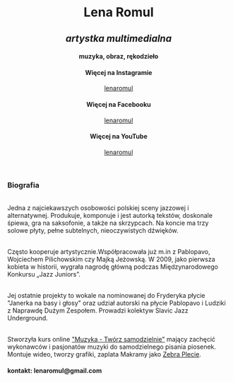 <!DOCTYPE html>
<html lang="en">

<head>
  <meta charset="UTF-8">
  <meta name="viewport" content="width=device-width, initial-scale=1.0">
  <meta http-equiv="X-UA-Compatible" content="ie=edge">
  <link rel="stylesheet" href="https://cdnjs.cloudflare.com/ajax/libs/font-awesome/5.14.0/css/all.min.css" integrity="sha512-1PKOgIY59xJ8Co8+NE6FZ+LOAZKjy+KY8iq0G4B3CyeY6wYHN3yt9PW0XpSriVlkMXe40PTKnXrLnZ9+fkDaog==" crossorigin="anonymous" />
  <link rel="stylesheet" href="css/style.css">
  <title>Lena Romul - oficjalna strona</title>

</head>

</div>
</nav>

<body>

  <header>
    <h1><B>Lena Romul</B></h1>
    <p>
    <h2><I>artystka multimedialna</I></h2>
    </p>
    <h4> muzyka, obraz, rękodzieło </h4>
    </p>
    <h4 class="card-title">Więcej na Instagramie </h4>
    <a href="https://www.instagram.com/lenaromul/" <button class="button"> <i class="fab fa-instagram"></i></i> lenaromul </button> </a>
    <br>
    <h4 class="card-title">Więcej na Facebooku </h4>
    <a href="https://www.facebook.com/Lena.Romul" <button class="button"> <i class="fab fa-facebook"></i></i> lenaromul </button> </a>
    <br>
    <h4 class="card-title">Więcej na YouTube </h4>
    <a href="https://www.youtube.com/watch?v=CQJ_2QWnBE8&list=PLaH9xMO7pBNjvjB6xG8t6vEPK0Kn8G134&ab_channel=karrotkommando" <button class="button"> <i class="fab fa-youtube"></i></i> lenaromul </button> </a>
    <br>
    <h2><i class="fas fa-arrow-down"></i></h2>
  </header>

  <section>
    <h3>Biografia</h3>
    <p><br>
      Jedna z najciekawszych osobowości polskiej sceny jazzowej i alternatywnej. Produkuje, komponuje i jest autorką tekstów, doskonale śpiewa, gra na saksofonie, a także na skrzypcach. Na koncie ma trzy solowe płyty, pełne subtelnych, nieoczywistych
      dźwięków.
    <p><br>Często kooperuje artystycznie.Współpracowała już m.in z Pablopavo, Wojciechem Pilichowskim czy Majką Jeżowską. W 2009, jako pierwsza kobieta w historii, wygrała nagrodę główną podczas Międzynarodowego Konkursu „Jazz Juniors”.</p>
    <p><br> Jej ostatnie projekty to wokale na nominowanej do Fryderyka płycie "Janerka na basy i głosy" oraz udział autorski na płycie Pablopavo i Ludziki z Naprawdę Dużym Zespołem. Prowadzi kolektyw Slavic Jazz Underground.</p>
    <p><br> Stworzyła kurs online <a href=https://www.tworzsamodzielnie.pl>"Muzyka - Twórz samodzielnie"</a> mający zachęcić wykonawców i pasjonatów muzyki do samodzielnego pisania piosenek. Montuje wideo, tworzy grafiki, zaplata Makramy jako <a
        href="https://upbeat-feynman-437cdf.netlify.app/">Zebra Plecie</a>.
    </p>

  </section>
  <div>
    <h4>kontakt: lenaromul@gmail.com</h4>
  </div>
</body>

</html>


